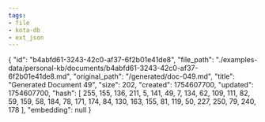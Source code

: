```yaml
---
tags:
- file
- kota-db
- ext_json
---
```

{
  "id": "b4abfd61-3243-42c0-af37-6f2b01e41de8",
  "file_path": "./examples-data/personal-kb/documents/b4abfd61-3243-42c0-af37-6f2b01e41de8.md",
  "original_path": "/generated/doc-049.md",
  "title": "Generated Document 49",
  "size": 202,
  "created": 1754607700,
  "updated": 1754607700,
  "hash": [
    255,
    155,
    136,
    211,
    5,
    141,
    49,
    7,
    134,
    62,
    109,
    111,
    82,
    59,
    159,
    58,
    184,
    78,
    171,
    174,
    84,
    130,
    163,
    155,
    81,
    119,
    50,
    227,
    250,
    79,
    240,
    178
  ],
  "embedding": null
}